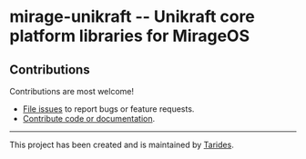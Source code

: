 # mirage-unikraft -- Unikraft core platform libraries for MirageOS

## Contributions

Contributions are most welcome!

- [File issues](https://github.com/shym/mirage-unikraft/issues) to report bugs or feature requests.
- [Contribute code or documentation](./CONTRIBUTING.md).

---

This project has been created and is maintained by
[Tarides](https://tarides.com).

